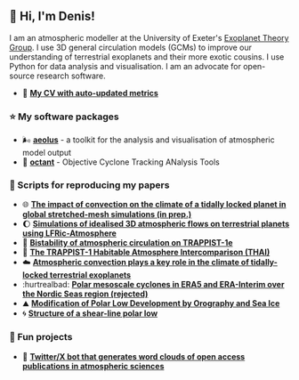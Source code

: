## :wave: Hi, I'm Denis!

I am an atmospheric modeller at the University of Exeter's [Exoplanet Theory Group](https://exoclimatology.com). I use 3D general circulation models (GCMs) to improve our understanding of terrestrial exoplanets and their more exotic cousins.
I use Python for data analysis and visualisation. I am an advocate for open-source research software.

- :page_facing_up: **[My CV with auto-updated metrics](https://github.com/dennissergeev/cv)**

### :star: My software packages

- :wind_face: **[aeolus](https://github.com/exoclim/aeolus)** - a toolkit for the analysis and visualisation of atmospheric model output
- :compass: **[octant](https://github.com/dennissergeev/octant)** - Objective Cyclone Tracking ANalysis Tools

### :scroll: Scripts for reproducing my papers

- :globe_with_meridians: **[The impact of convection on the climate of a tidally locked planet in global stretched-mesh simulations (in prep.)](https://github.com/dennissergeev/stretched_mesh_code)**
- :waxing_gibbous_moon: **[Simulations of idealised 3D atmospheric flows on terrestrial planets using LFRic-Atmosphere](https://github.com/dennissergeev/lfric_exo_bench_code)**
- :twisted_rightwards_arrows: **[Bistability of atmospheric circulation on TRAPPIST-1e](https://github.com/dennissergeev/t1e_bistability_code)**
- :ramen: **[The TRAPPIST-1 Habitable Atmosphere Intercomparison (THAI)](https://github.com/projectcuisines/thai_trilogy_code)**
- :cloud: **[Atmospheric convection plays a key role in the climate of tidally-locked terrestrial exoplanets](https://github.com/dennissergeev/exoconvection-apj-2020)**
- :hurtrealbad: **[Polar mesoscale cyclones in ERA5 and ERA-Interim over the Nordic Seas region (rejected)](https://github.com/dennissergeev/mc_era5)**
- :mountain: **[Modification of Polar Low Development by Orography and Sea Ice](https://github.com/dennissergeev/mplosi)**
- :cyclone: **[Structure of a shear-line polar low](https://github.com/dennissergeev/structure-of-a-shear-line-polar-low-notebooks)**

### :tada: Fun projects
- :robot: **[Twitter/X bot that generates word clouds of open access publications in atmospheric sciences](https://github.com/dennissergeev/atmosscibot)**
